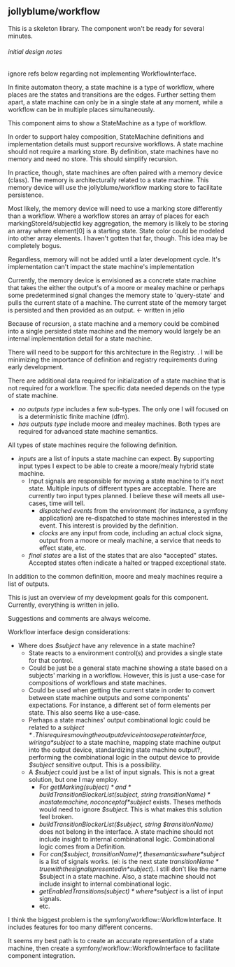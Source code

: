## jollyblume/workflow

This is a skeleton library. The component won't be ready for several minutes.

###### initial design notes
ignore refs below regarding not implementing WorkflowInterface.

In finite automaton theory, a state machine is a type of workflow, where places are the states and transitions are the edges. Further setting them apart, a state machine can only be in a single state at any moment, while a workflow can be in multiple places simultaneously.

This component aims to show a StateMachine as a type of workflow.

In order to support haley composition, StateMachine definitions and implementation details must support recursive workflows. A state machine should not require a marking store. By definition, state machines have no memory and need no store. This should simplify recursion.

In practice, though, state machines are often paired with a memory device (class). The memory is architecturally related to a state machine. This memory device will use the jollyblume/workflow marking store to facilitate persistence.

Most likely, the memory device will need to use a marking store differently than a workflow. Where a workflow stores an array of places for each markingStoreId/subjectId key aggregation, the memory is likely to be storing an array where element[0] is a starting state. State color could be modeled into other array elements. I haven't gotten that far, though. This idea may be completely bogus.

Regardless, memory will not be added until a later development cycle. It's implementation can't impact the state machine's implementation

Currently, the memory device is envisioned as a concrete state machine that takes the either the output's of a moore or mealey machine or perhaps some predetermined signal changes the memory state to 'query-state' and pulls the current state of a machine. The current state of the memory target is persisted and then provided as an output. <- written in jello

Because of recursion, a state machine and a memory could be combined into a single persisted state machine and the memory would largely be an internal implementation detail for a state machine.

There will need to be support for this architecture in the Registry. . I will be minimizing the importance of definition and registry requirements during early development.

There are additional data required for initialization of a state machine that is not required for a workflow. The specific data needed depends on the type of state machine.
* *no outputs type* includes a few sub-types. The only one I will focused on is a deterministic finite machine (dfm).
* *has outputs type* include moore and mealey machines. Both types are required for advanced state machine semantics.

All types of state machines require the following definition.
* *inputs* are a list of inputs a state machine can expect. By supporting input types I expect to be able to create a moore/mealy hybrid state machine.
  * Input signals are responsible for moving a state machine to it's next state. Multiple inputs of different types are acceptable. There are currently two input types planned. I believe these will meets all use-cases, time will tell.
    * *dispatched events* from the environment (for instance, a symfony application) are re-dispatched to state machines interested in the event. This interest is provided by the definition.
    * *clocks* are any input from code, including an actual clock signa, output from a moore or mealy machine, a service that needs to effect state, etc.
  * *final states* are a list of the states that are also *accepted" states. Accepted states often indicate a halted or trapped exceptional state.

In addition to the common definition, moore and mealy machines require a list of outputs.

This is just an overview of my development goals for this component. Currently, everything is written in jello.

Suggestions and comments are always welcome.

Workflow interface design considerations:

* Where does *$subject* have any relevence in a state machine?
  * State reacts to a environment control(s) and provides a single state for that control.
  * Could be just be a general state machine showing a state based on a subjects' marking in a workflow. However, this is just a use-case for compositions of workflows and state machines.
  * Could be used when getting the current state in order to convert between state machine outputs and some components' expectations. For instance, a different set of form elements per state. This also seems like a use-case.
  * Perhaps a state machines' output combinational logic could be related to a *$subject*. This requires moving the output device into a seperate interface, wiring a *$subject* to a state machine, mapping state machine output into the output device, standardizing state machine output?, performing the combinational logic in the output device to provide *$subject* sensitive output. This is a possibility.
  * A *$subject* could just be a list of input signals. This is not a great solution, but one I may employ.
    * For *getMarking($subject)* and *buildTransitionBlockerList($subject, string $transitionName)* in a state machine, no concept of *$subject* exists. Theses methods would need to ignore *$subject*. This is what makes this solution feel broken.
    * *buildTransitionBlockerList($subject, string $transitionName)* does not belong in the interface. A state machine should not include insight to internal combinational logic. Combinational logic comes from a Definition.
    * For *can($subject, $transitionName)*, the semantics where *$subject* is a list of signals works. (ei: is the next state *$transitionName* true with the signals presented in *$subject*). I still don't like the name $subject in a state machine. Also, a state machine should not include insight to internal combinational logic.
    * *getEnabledTransitions($subject)* where *$subject* is a list of input signals.
    * etc.

I think the biggest problem is the symfony/workflow::WorkflowInterface. It includes features for too many different concerns.

It seems my best path is to create an accurate representation of a state machine, then create a symfony/workflow::WorkflowInterface to facilitate component integration.
